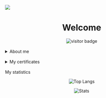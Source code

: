 
![](https://github.com/GnomGad/GnomGad/blob/master/icons/Home.png)

<div align="center">
<h1>Welcome</h1>
<img src="https://visitor-badge.laobi.icu/badge?page_id=GnomGad.GnomGad" alt="visitor badge" />
</div>

<br>



<details >
    <summary>About me</summary>
    <div >
    <br>
        Hello, My name is Eugene and I am a programmer from Donetsk.
        <br>
        I am an Informatics and Computer Engineering student at the Physics and Technology faculty.
        <br>
        I have experience with small freelance projects and make small projects for myself.
    </div>
    <br>

</details>

<br>

<details>
<summary>My certificates</summary>
<p align="center">

<a href= "https://github.com/GnomGad/GnomGad/tree/master/certificates/EvgeniiLazarenko-Python-20IVT2-certificate.pdf"><img src="icons/PythonInstituteOpenEDG.png" height="52" width="204"/></a>


</p>
</details>

<br>

</details>
<summary>My statistics</summary>
<div align="center">

![Top Langs](https://github-readme-stats.vercel.app/api/top-langs/?username=GnomGad&layout=compact&theme=gruvbox)



![Stats](https://github-readme-stats.vercel.app/api?username=GnomGad&show_icons=true&theme=gruvbox)

</div>
</details>
<!--
**GnomGad/GnomGad** is a ✨ _special_ ✨ repository because its `README.md` (this file) appears on your GitHub profile.
-->
